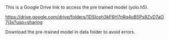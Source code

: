 This is a Google Drive link to access the pre trained model (yolo.h5).

https://drive.google.com/drive/folders/1DSIcph3kF6H7nRq4oB5Ps9ZyD7aO7j3s?usp=sharing

Download the pre-trained model in data folder to avoid errors.
